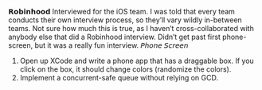𝗥𝗼𝗯𝗶𝗻𝗵𝗼𝗼𝗱
Interviewed for the iOS team. I was told that every team conducts their own interview process, so they’ll vary wildly in-between teams. Not sure how much this is true, as I haven’t cross-collaborated with anybody else that did a Robinhood interview. Didn’t get past first phone-screen, but it was a really fun interview.
𝘗𝘩𝘰𝘯𝘦 𝘚𝘤𝘳𝘦𝘦𝘯
1. Open up XCode and write a phone app that has a draggable box. If you click on the box, it should change colors (randomize the colors).
2. Implement a concurrent-safe queue without relying on GCD.
